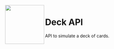 <img src="https://avatars1.githubusercontent.com/u/316475?s=200&v=4" width="127px" height="127px" align="left"/>

# Deck API

API to simulate a deck of cards.